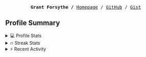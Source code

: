 <p><pre align="center"><strong>Grant Forsythe /</strong> <a href="https://www.grantwforsythe.com/">Homepage</a> / <a href="https://github.com/grantwforsythe">GitHub</a> / <a href="https://gist.github.com/grantwforsythe">Gist</a></pre></p>
 
<h2 align="left">Profile Summary</h2>
<details>
    <summary>💻 Profile Stats</summary>
    <div align="center">
        <img alt="GitHub stats" src="https://github-readme-stats.vercel.app/api?username=grantwforsythe&count_private=true&show_icons=true&hide=stars&border_radius=7&include_all_commits=true&hide_rank=true&custom_title=Grant%27s%20GitHub%20Stats">
        <img alt="Top languages" src="https://github-readme-stats.vercel.app/api/top-langs/?username=grantwforsythe&hide=jupyter+notebook,vim+script&layout=compact&langs_count=6">
    </div>
    <p style="font-size: 11px;" align="center">
        <strong>Note:</strong> Top languages is only a metric of the languages my public code consists of and doesn't reflect experience or skill level.
    </p>
</details>

<details>
    <summary>🔥 Streak Stats</summary>
        <div align="center">
            <img alt="Streak stats" src="https://github-readme-streak-stats.herokuapp.com/?user=grantwforsythe">
        </div>
</details>

 <details>
    <summary>⚡ Recent Activity</summary>
    
  <!--START_SECTION:activity-->
1. 💪 Opened PR [#24](https://github.com/grantwforsythe/custom-reports-for-ynab/pull/24) in [grantwforsythe/custom-reports-for-ynab](https://github.com/grantwforsythe/custom-reports-for-ynab)
2. 💪 Opened PR [#3](https://github.com/grantwforsythe/monkeylang/pull/3) in [grantwforsythe/monkeylang](https://github.com/grantwforsythe/monkeylang)
3. 🎉 Merged PR [#23](https://github.com/grantwforsythe/custom-reports-for-ynab/pull/23) in [grantwforsythe/custom-reports-for-ynab](https://github.com/grantwforsythe/custom-reports-for-ynab)
4. 💪 Opened PR [#23](https://github.com/grantwforsythe/custom-reports-for-ynab/pull/23) in [grantwforsythe/custom-reports-for-ynab](https://github.com/grantwforsythe/custom-reports-for-ynab)
5. 🎉 Merged PR [#18](https://github.com/grantwforsythe/custom-reports-for-ynab/pull/18) in [grantwforsythe/custom-reports-for-ynab](https://github.com/grantwforsythe/custom-reports-for-ynab)
  <!--END_SECTION:activity-->
    
 </details>
